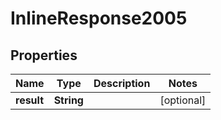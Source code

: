 

# InlineResponse2005

## Properties

Name | Type | Description | Notes
------------ | ------------- | ------------- | -------------
**result** | **String** |  |  [optional]



